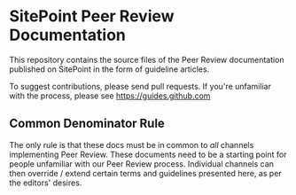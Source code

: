 # SitePoint Peer Review Documentation

This repository contains the source files of the Peer Review documentation published on SitePoint in the form of guideline articles.

To suggest contributions, please send pull requests. If you're unfamiliar with the process, please see https://guides.github.com

## Common Denominator Rule

The only rule is that these docs must be in common to *all* channels implementing Peer Review. These documents need to be a starting point for people unfamiliar with our Peer Review process. Individual channels can then override / extend certain terms and guidelines presented here, as per the editors' desires.
